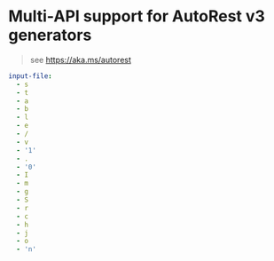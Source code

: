 # Multi-API support for AutoRest v3 generators

> see https://aka.ms/autorest

``` yaml $(enable-multi-api)
input-file:
  - s
  - t
  - a
  - b
  - l
  - e
  - /
  - v
  - '1'
  - .
  - '0'
  - I
  - m
  - g
  - S
  - r
  - c
  - h
  - j
  - o
  - 'n'
```

